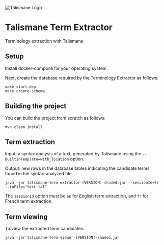 ![Talismane Logo](https://raw.githubusercontent.com/wiki/joliciel-informatique/talismane/pics/TalismaneLogo300px.png)

# Talismane Term Extractor
Terminology extraction with Talismane

## Setup

Install docker-compose for your operating system.

Next, create the database required by the Terminology Extractor as follows:

```
make start-dep
make create-schema
```

## Building the project

You can build the project from scratch as follows:
```
mvn clean install
```

## Term extraction

Input: a syntax analysis of a text, generated by Talismane using the `--builtInTemplate=with_location` option.

Output: new rows in the database tables indicating the candidate terms found in the syntax-analyzed file.

```
java -jar talismane-term-extractor-[VERSION]-shaded.jar --sessionId=fr --inFile="test.tal"
```

The `sessionId` option must be `en` for English term extraction, and `fr` for French term extraction.


## Term viewing

To view the extracted term candidates:
```
java -jar talismane-term-viewer-[VERSION]-shaded.jar 
```

